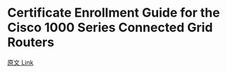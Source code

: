 # Certificate Enrollment Guide for the Cisco 1000 Series Connected Grid Routers

[原文 Link](https://www.cisco.com/c/en/us/td/docs/routers/connectedgrid/cgr1000/1_0/software/configuration/guide/certificates/CertsGuide_cgr1000.html)

